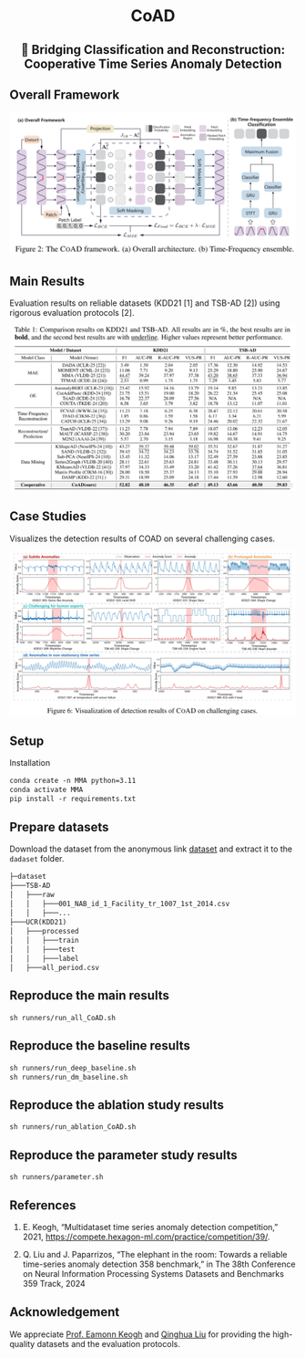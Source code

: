 <h1 align="center">CoAD</h1>
<h2 align="center">🌉 Bridging Classification and Reconstruction: Cooperative Time Series Anomaly Detection</h2>

## Overall Framework ##
<p style="text-align: center;">
<img src="fig/main_structure.png" alt="main_structure" width="600">
</p>

## Main Results ##
Evaluation results on reliable datasets (KDD21 [1] and TSB-AD [2]) using rigorous evaluation protocols [2].

<p style="text-align: center;">
<img src="fig/main_results.png" alt="main_results" width="600">
</p>

## Case Studies ##
Visualizes the detection results of COAD on several challenging cases.

<p style="text-align: center;">
<img src="fig/case_study.png" alt="main_results" width="600">
</p>


## Setup ##
Installation
```
conda create -n MMA python=3.11
conda activate MMA
pip install -r requirements.txt
```

## Prepare datasets ##

Download the dataset from the anonymous link [dataset](https://d.kuku.lu/pfj2vscrj) and extract it to the `dadaset` folder.
```
├─dataset
├───TSB-AD
│   ├───raw
│   │   ├───001_NAB_id_1_Facility_tr_1007_1st_2014.csv
│   │   ├───...
├───UCR(KDD21)
│   ├───processed
│   │   ├───train
│   │   ├───test
│   │   ├───label
│   ├───all_period.csv
```

## Reproduce the main results ##
```shell
sh runners/run_all_CoAD.sh
```

## Reproduce the baseline results ##
```shell
sh runners/run_deep_baseline.sh
sh runners/run_dm_baseline.sh
```

## Reproduce the ablation study results ##
```shell
sh runners/run_ablation_CoAD.sh
```

## Reproduce the parameter study results ##
```shell
sh runners/parameter.sh
```


## References ##
1. E. Keogh, “Multidataset time series anomaly detection competition,” 2021, https://compete.hexagon-ml.com/practice/competition/39/.

2. Q. Liu and J. Paparrizos, “The elephant in the room: Towards a reliable time-series anomaly detection
358 benchmark,” in The 38th Conference on Neural Information Processing Systems Datasets and Benchmarks
359 Track, 2024

## Acknowledgement ##
We appreciate [ Prof. Eamonn Keogh](https://www.cs.ucr.edu/~eamonn/) and [Qinghua Liu](https://github.com/TheDatumOrg/TSB-AD) for providing the high-quality datasets and the evaluation protocols.
